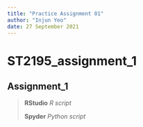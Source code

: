 ```yaml
---
title: "Practice Assignment 01"
author: "Injun Yeo"
date: 27 September 2021
---
```


# ST2195_assignment_1
## Assignment_1

> **RStudio**
> *R script*
> 
> **Spyder**
> *Python script*
